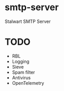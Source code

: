 # smtp-server
Stalwart SMTP Server

# TODO
- RBL
- Logging
- Sieve
- Spam filter
- Antivirus
- OpenTelemetry
